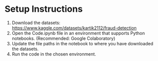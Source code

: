 # Setup Instructions

1. Download the datasets: https://www.kaggle.com/datasets/kartik2112/fraud-detection
2. Open the Code.ipynb file in an environment that supports Python notebooks. (Recommended: Google Colaboratory)
3. Update the file paths in the notebook to where you have downloaded the datasets.
4. Run the code in the chosen environment.
